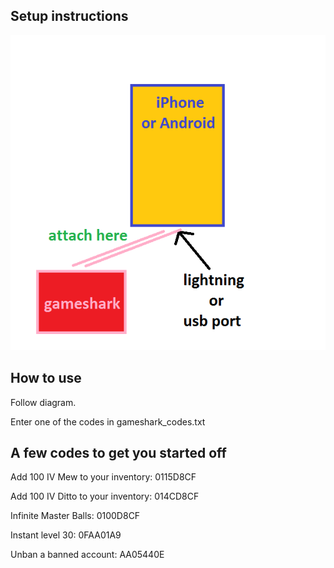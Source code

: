 
## Setup instructions

![Installation Diagram](diagram.png "Installation Diagram")

## How to use

Follow diagram.

Enter one of the codes in gameshark_codes.txt

## A few codes to get you started off

Add 100 IV Mew to your inventory:
0115D8CF

Add 100 IV Ditto to your inventory:
014CD8CF

Infinite Master Balls:
0100D8CF

Instant level 30:
0FAA01A9

Unban a banned account:
AA05440E

